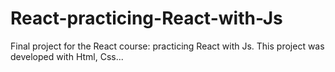 # React-practicing-React-with-Js
Final project for the React course: practicing React with Js. This project was developed with Html, Css...
